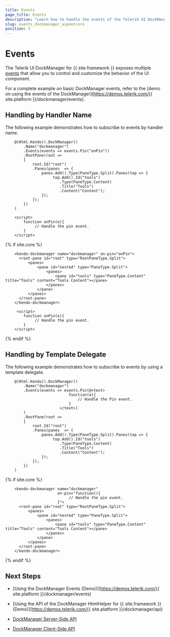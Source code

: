 ```yaml
---
title: Events
page_title: Events
description: "Learn how to handle the events of the Telerik UI DockManager component for {{ site.framework }}."
slug: events_dockmanager_aspnetcore
position: 3
---
```



# Events

The Telerik UI DockManager for {{ site.framework }} exposes multiple [events](/api/kendo.mvc.ui.fluent/dockmanagereventbuilder) that allow you to control and customize the behavior of the UI component.

For a complete example on basic DockManager events, refer to the [demo on using the events of the DockManager](https://demos.telerik.com/{{ site.platform }}/dockmanager/events).


## Handling by Handler Name

The following example demonstrates how to subscribe to events by handler name.


```HtmlHelper
    @(Html.Kendo().DockManager()
        .Name("dockmanager")
        .Events(events => events.Pin("onPin"))
        .RootPane(root =>
        {
            root.Id("root")
            .Panes(panes  => {
                panes.Add().Type(PaneType.Split).Panes(top => {
                     top.Add().Id("tools")
                        .Type(PaneType.Content)
                        .Title("Tools")
                        .Content("Content");
                });
            });
        })
    )

    <script>
        function onPin(e){
             // Handle the pin event.
        }
    </script>
```

{% if site.core %}
```TagHelper
    <kendo-dockmanager name="dockmanager" on-pin="onPin">
      <root-pane id="root" type="RootPaneType.Split">
          <panes>
              <pane id="nested" type="PaneType.Split">
                  <panes>
                      <pane id="tools" type="PaneType.Content" title="Tools" content="Tools Content"></pane>
                  </panes>
              </pane>
          </panes>
      </root-pane>
    </kendo-dockmanager>

     <script>
        function onPin(e){
             // Handle the pin event.
        }
    </script>
```
{% endif %}


## Handling by Template Delegate

The following example demonstrates how to subscribe to events by using a template delegate.


```HtmlHelper
    @(Html.Kendo().DockManager()
        .Name("dockmanager")
        .Events(events => events.Pin(@<text>
                            function(e){
                                // Handle the Pin event.
                            }
                        </text>)
        )
        .RootPane(root =>
        {
            root.Id("root")
            .Panes(panes  => {
                panes.Add().Type(PaneType.Split).Panes(top => {
                     top.Add().Id("tools")
                        .Type(PaneType.Content)
                        .Title("Tools")
                        .Content("Content");
                });
            });
        })
    )
```

{% if site.core %}
```TagHelper
    <kendo-dockmanager name="dockmanager" 
                       on-pin="function(){
                            // Handle the pin event.
                       }">
      <root-pane id="root" type="RootPaneType.Split">
          <panes>
              <pane id="nested" type="PaneType.Split">
                  <panes>
                      <pane id="tools" type="PaneType.Content" title="Tools" content="Tools Content"></pane>
                  </panes>
              </pane>
          </panes>
      </root-pane>
    </kendo-dockmanager>
```
{% endif %}


## Next Steps

* [Using the DockManager Events (Demo)](https://demos.telerik.com/{{ site.platform }}/dockmanager/events)


* [Using the API of the DockManager HtmlHelper for {{ site.framework }} (Demo)](https://demos.telerik.com/{{ site.platform }}/dockmanager/api)
* [DockManager Server-Side API](/api/dockmanager)
* [DockManager Client-Side API](https://docs.telerik.com/kendo-ui/api/javascript/ui/dockmanager)
